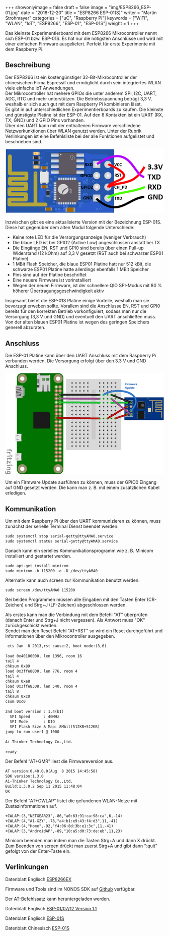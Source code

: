 +++
showonlyimage = false
draft = false
image = "img/ESP8266_ESP-01.jpg"
date = "2018-12-20"
title = "ESP8266 ESP-01(S)"
writer = "Martin Strohmayer"
categories = ["uC", "Raspberry Pi"]
keywords = ["WiFi", "WLAN", "IoT", "ESP8266", "ESP-01", "ESP-01S"]
weight = 1
+++

Das kleinste Experimentierboard mit dem ESP8266 Mikrocontroller nennt sich ESP-01 bzw. ESP-01S. Es hat nur die nötigsten Anschlüsse und wird mit einer einfachen Firmware ausgeliefert. Perfekt für erste Experimente mit dem Raspberry Pi.
<!--more-->

## Beschreibung ##

Der ESP8266 ist ein kostengünstiger 32-Bit-Mikrocontroller der chinesischen Firma Espressif und ermöglicht durch sein integriertes WLAN viele einfache IoT Anwendungen.  
Der Mikrocontroller hat mehere GPIOs die unter anderem SPI, I2C, UART, ADC, RTC und mehr unterstützen. Die Betriebsspannung beträgt 3,3 V, weshalb er sich auch gut mit dem Raspberry Pi kombinieren lässt.  
Es gibt in auf unterschiedlichen Experimentierboards zu kaufen. Die kleinste und günstigste Platine ist der ESP-01. Auf den 8 Kontakten ist ein UART (RX, TX, GND) und 2 GPIO Pins vorhanden.  
Über den UART kann mit der enthaltenen Firmware verschiedene Netzwerkunktionen über WLAN genutzt werden. Unter der Rubrik Verlinkungen ist eine Befehlsliste bei der alle Funktionen aufgelistet und beschrieben sind. 
 
![ESP8266 ESP-01](../../img/ESP8266_ESP-01.png) 

Inzwischen gibt es eine aktualisierte Version mit der Bezeichnung ESP-01S. Diese hat gegenüber dem alten Modul folgende Unterschiede:

* Keine rote LED für die Versorgungsanzeige (weniger Verbrauch)
* Die blaue LED ist bei GPIO2 (Active Low) angeschlossen anstatt bei TX 
* Die Eingänge EN, RST und GPI0 sind bereits über einen Pull-up Widerstand (12 kOhm) auf 3,3 V gesetzt (RST auch bei schwarzer ESP01 Platine)
* 1 MBit Flash Speicher, die blaue ESP01 Platine hatt nur 512 kBit, die schwarze ESP01 Platine hatte allerdings ebenfalls 1 MBit Speicher 
* Pins sind auf der Platine beschriftet
* Eine neuere Firmware ist vorinstalliert
* Wegen der neuen Firmware, ist der schnellere QIO SPI-Modus mit 80 % höherer Übertragungsgeschwindigkeit aktiv

Insgesamt bietet die ESP-01S Platine einige Vorteile, weshalb man sie bevorzugt erweben sollte. Vorallem sind die Anschlusse EN, RST und GPI0 bereits für den korrekten Betrieb vorkonfiguiert, sodass man nur die Versorgung (3,3 V und GND) und eventuell den UART anschließen muss. Von der alten blauen ESP01 Platine ist wegen des geringen Speichers generell abzuraten.

## Anschluss ##

Die ESP-01 Platine kann über den UART Anschluss mit dem Raspberry Pi verbunden werden. 
Die Versorgung erfolgt über den 3.3 V und GND Anschluss.

![ESP8266 ESP-01](../../img/ESP8266_ESP-01_Pi.png) 

Um ein Firmware Update ausführen zu können, muss der GPIO0 Eingang auf GND gesetzt werden. Die kann man z. B. mit einem zusätzlichen Kabel erledigen. 


## Kommunikation ##

Um mit dem Raspberry Pi über den UART kommunizieren zu können, muss zunächst der serielle Terminal Dienst beendet werden.

```
sudo systemctl stop serial-getty@ttyAMA0.service
sudo systemctl status serial-getty@ttyAMA0.service
``` 

Danach kann ein serielles Kommunikationsprogramm wie z. B. Minicom installiert und gestartet werden.

```
sudo apt-get install minicom
sudo minicom -b 115200 -o -D /dev/ttyAMA0
```

Alternativ kann auch screen zur Kommunikation benutzt werden.
```
sudo screen /dev/ttyAMA0 115200
``` 

Bei beiden Programmen müssen alle Eingaben mit den Tasten Enter (CR-Zeichen) und Strg+J (LF-Zeichen) abgeschlossen werden. 


Als erstes kann man die Verbindung mit dem Befehl "AT" überprüfen (danach Enter und Strg+J nicht vergessen). Als Antwort muss "OK" zurückgeschickt werden.  
Sendet man den Reset Befehl "AT+RST" so wird ein Reset durchgeführt und Informationen über den Mikrocontroller ausgegeben. 

```
 ets Jan  8 2013,rst cause:2, boot mode:(3,6)

load 0x40100000, len 1396, room 16
tail 4
chksum 0x89
load 0x3ffe8000, len 776, room 4
tail 4
chksum 0xe8
load 0x3ffe8308, len 540, room 4
tail 8
chksum 0xc0
csum 0xc0

2nd boot version : 1.4(b1)
  SPI Speed      : 40MHz
  SPI Mode       : DIO
  SPI Flash Size & Map: 8Mbit(512KB+512KB)
jump to run user1 @ 1000

Ai-Thinker Technology Co.,Ltd.

ready
```

<!--
```
 ets Jan  8 2013,rst cause:2, boot mode:(3,6)

load 0x40100000, len 1856, room 16 
tail 0
chksum 0x63
load 0x3ffe8000, len 776, room 8 
tail 0
chksum 0x02
load 0x3ffe8310, len 552, room 8 
tail 0
chksum 0x79
csum 0x79

2nd boot version : 1.5
  SPI Speed      : 40MHz
  SPI Mode       : DIO
  SPI Flash Size & Map: 8Mbit(512KB+512KB)
jump to run user1 @ 1000

Ai-Thinker Technology Co. Ltd.

ready
```
-->

Der Befehl "AT+GMR" liest die Firmwareversion aus.

```
AT version:0.40.0.0(Aug  8 2015 14:45:58)
SDK version:1.3.0
Ai-Thinker Technology Co.,Ltd.
Build:1.3.0.2 Sep 11 2015 11:48:04
OK
```

<!--
```
AT version:1.1.0.0(May 11 2016 18:09:56)
SDK version:1.5.4(baaeaebb)
Ai-Thinker Technology Co. Ltd.
Jun 13 2016 11:29:20
OK
```
-->

Der Befehl "AT+CWLAP" listet die gefundenen WLAN-Netze mit Zustazinformationen auf.

```
+CWLAP:(3,"NETGEAR23",-86,"a0:63:91:ca:98:ca",6,-14)
+CWLAP:(4,"A1-XZY",-78,"a4:b1:e9:43:f4:d3",11,-41)
+CWLAP:(4,"Home",-92,"f4:06:8d:3b:e1:3c",11,-41)
+CWLAP:(3,"AndroidAP",-89,"10:a5:d0:73:de:eb",11,23)
```

Minicom beenden man indem man die Tasten Strg+A und dann X drückt. 
Zum Beenden von screen drückt man zuerst Strg+A und gibt dann ":quit" gefolgt von der Enter-Taste ein. 

## Verlinkungen

Datenblatt Englisch [ESP8266EX](https://www.espressif.com/sites/default/files/documentation/0a-esp8266ex_datasheet_en.pdf)

Firmware und Tools sind im NONOS SDK auf [Github](https://github.com/espressif/ESP8266_NONOS_SDK/releases) verfügbar.

Der [AT-Befehlssatz](https://www.espressif.com/sites/default/files/documentation/4a-esp8266_at_instruction_set_en.pdf) kann heruntergeladen werden.

Datenblatt Englisch [ESP-01/07/12 Version 1.1](http://wiki.ai-thinker.com/_media/esp8266/esp8266_series_modules_user_manual_v1.1.pdf)

Datenblatt Englisch [ESP-01S](https://ecksteinimg.de/Datasheet/Ai-thinker%20ESP-01%20EN.pdf)

Datenblatt Chinesisch [ESP-01S](https://www.electrodragon.com/w/images/a/ad/Esp-01s.pdf)


